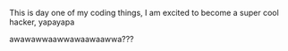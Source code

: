 This is day one of my coding things, I am excited to become a super cool hacker, yapayapa

awawawwaawwawaawaawwa???